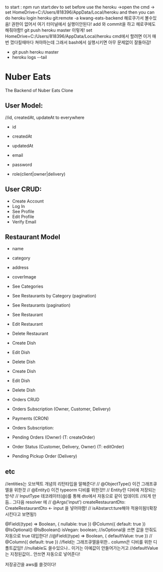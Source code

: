 to start : npm run start:dev
to set before use the heroku
->open the cmd -> set HomeDrive=C:/Users/818396/AppData/Local/heroku
and then you can do heroku login
heroku git:remote -a kwang-eats-backend 해로쿠가서 볼수있음!
권한이 없어서 여기 터미널에서 실행이안된다! add 와 commit을 하고 헤로쿠에도 해줘야함!!
git push heroku master 이렇게!
set HomeDrive=C:/Users/818396/AppData/Local/heroku cmd에서 할려면 이거 매번 껐다킬때마다 쳐야하는데 그래서 bash에서 실행시키면 아무 문제없이 잘돌아감!

- git push heroku master
- heroku logs --tail

# Nuber Eats

The Backend of Nuber Eats Clone

## User Model:

//id, createdAt, updateAt to everywhere

- id
- createdAt
- updatedAt

- email
- password
- role(client|owner|delivery)

## User CRUD:

- Create Account
- Log In
- See Profile
- Edit Profile
- Verify Email

## Restaurant Model

- name
- category
- address
- coverImage

- See Categories
- See Restaurants by Category (pagination)
- See Restaurants (pagination)
- See Restaurant

- Edit Restaurant
- Delete Restaurant

- Create Dish
- Edit Dish
- Delete Dish

- Create Dish
- Edit Dish
- Delete Dish
- Orders CRUD
- Orders Subscription (Owner, Customer, Delivery)

- Payments (CRON)

- Orders Subscription:
- Pending Orders (Owner) (T: createOrder)
- Order Status (Customer, Delivery, Owner) (T: editOrder)
- Pending Pickup Order (Delivery)

## etc

//entities는 오브젝트 개념의 리턴타입을 말해준다!
// @ObjectType() 이건 그래프큐엘을 위한것
// @Entity() 이건 typeorm 디비를 위한것!!
// Entity란 디비에 저장되는 방식!
// InputType 데코레이터(@)를 통해 dto에서 자동으로 같이 업데이트
//되게 만듬.. 그다음 resolver 에
// @Args('input') createRestaurantDto: CreateRestaurantDto <- input 을 넣어야함!
// isAbstarct:ture해야 적용이됨!(확장시킨다고 보면됨!)

@Field((type) => Boolean, { nullable: true })
@Column({ default: true })
@IsOptional()
@IsBoolean()
isVegan: boolean;
//isOptional을 쓰면 값을 안줘도 자동으로 true 대입한다!
//@Field((type) => Boolean, { defaultValue: true })
// @Column({ default: true })
//field는 그래프큐엘을위한.. column은 디비를 위한 디폴트값임!!
//nullable도 쓸수있으나.. 이거는 아예값이 안들어가는거고
//defaultValue는 지정된값이.. 안쓰면 자동으로 넣어준다!

저장공간을 aws를 쓸것이다!

